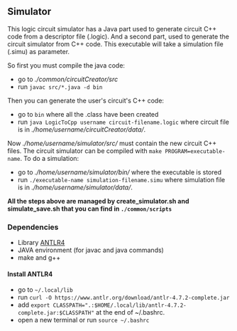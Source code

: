 ## Simulator

This logic circuit simulator has a Java part used to generate circuit C++ code from a descriptor file (.logic).
And a second part, used to generate the circuit simulator from C++ code. This executable will take a simulation file (.simu) as parameter.

So first you must compile the java code:
- go to *./common/circuitCreator/src*
- run `javac src/*.java -d bin`

Then you can generate the user's circuit's C++ code:
- go to `bin` where all the .class have been created
- run `java LogicToCpp username circuit-filename.logic` where circuit file is in *./home/username/circuitCreator/data/*.

Now *./home/username/simulator/src/* must contain the new circuit C++ files.
The circuit simulator can be compiled with `make PROGRAM=executable-name`.
To do a simulation:
- go to *./home/username/simulator/bin/* where the executable is stored
- run `./executable-name simulation-filename.simu` where simulation file is in *./home/username/simulator/data/*.

**All the steps above are managed by create_simulator.sh and simulate_save.sh that you can find in `./common/scripts`**

### Dependencies
- Library [ANTLR4](https://www.antlr.org/)
- JAVA environment (for javac and java commands)
- make and g++

#### Install ANTLR4
- go to `~/.local/lib`
- run `curl -O https://www.antlr.org/download/antlr-4.7.2-complete.jar`
- add `export CLASSPATH=".:$HOME/.local/lib/antlr-4.7.2-complete.jar:$CLASSPATH"` at the end of ~/.bashrc.
- open a new terminal or run `source ~/.bashrc`